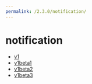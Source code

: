 ```yaml
---
permalink: /2.3.0/notification/
---
```


# notification



* [v1](v1/index.md)
* [v1beta1](v1beta1/index.md)
* [v1beta2](v1beta2/index.md)
* [v1beta3](v1beta3/index.md)